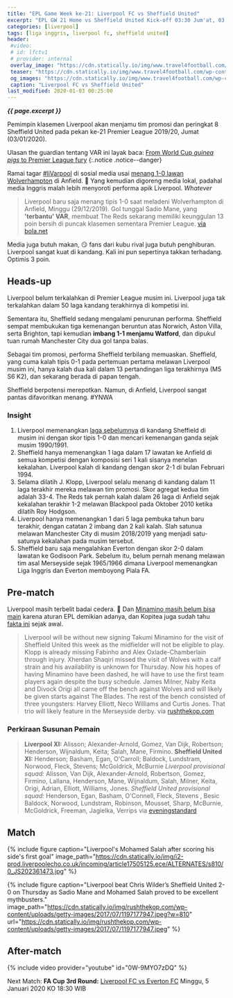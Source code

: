 ```yaml
---
title: "EPL Game Week ke-21: Liverpool FC vs Sheffield United"
excerpt: "EPL GW 21 Home vs Sheffield United Kick-off 03:30 Jum'at, 03 Januari 2020."
categories: [liverpool]
tags: [liga inggris, liverpool fc, sheffield united]
header:
 #video:
 # id: lfctv1
 # provider: internal
 overlay_image: "https://cdn.statically.io/img/www.travel4football.com/wp-content/uploads/sites/2/2019/09/Skjermbilde-2019-09-06-kl.-10.59.08.png?w=720&format=webp"
 teaser: "https://cdn.statically.io/img/www.travel4football.com/wp-content/uploads/sites/2/2019/09/Skjermbilde-2019-09-06-kl.-10.59.08.png?w=480&format=webp"
 og_images: "https://cdn.statically.io/img/www.travel4football.com/wp-content/uploads/sites/2/2019/09/Skjermbilde-2019-09-06-kl.-10.59.08.png?format=webp"
 caption: "Liverpool FC vs Sheffield United"
last_modified: 2020-01-03 00:25:00
---
```

_**{{ page.excerpt }}**_

Pemimpin klasemen Liverpool akan menjamu tim promosi dan peringkat 8 Sheffield United pada pekan ke-21 Premier League 2019/20, Jumat (03/01/2020). 

Ulasan the guardian tentang VAR ini layak baca: [From World Cup _guinea pigs_ to Premier League fury](https://www.theguardian.com/football/2020/jan/01/year-in-var-world-cup-premier-league-paul-macinnes)
{:.notice .notice--danger}

Ramai tagar [#liVarpool](https://www.google.com/search?q=#livarpool) di sosial media usai [menang 1-0 lawan Wolverhampton](/liverpool/home-vs-wolves/) di Anfield. 🤣 Yang kemudian digoreng media lokal, padahal media Inggris malah lebih menyoroti performa apik Liverpool. _Whatever_

> Liverpool baru saja menang tipis 1-0 saat meladeni Wolverhampton di Anfield, Minggu (29/12/2019). Gol tunggal Sadio Mane, yang **'terbantu' VAR**, membuat The Reds sekarang memiliki keunggulan 13 poin bersih di puncak klasemen sementara Premier League. [via bola.net](/kategori./#sepakbola)

Media juga butuh makan, 😏 fans dari kubu rival juga butuh penghiburan. Liverpool sangat kuat di kandang. Kali ini pun sepertinya takkan terhadang. Optimis 3 poin.

## Heads-up

Liverpool belum terkalahkan di Premier League musim ini. Liverpool juga tak terkalahkan dalam 50 laga kandang terakhirnya di kompetisi ini.

Sementara itu, Sheffield sedang mengalami penurunan performa. Sheffield sempat membukukan tiga kemenangan beruntun atas Norwich, Aston Villa, serta Brighton, tapi kemudian **imbang 1-1 menjamu Watford**, dan dipukul tuan rumah Manchester City dua gol tanpa balas.

Sebagai tim promosi, performa Sheffield terbilang memuaskan. Sheffield, yang cuma kalah tipis 0-1 pada pertemuan pertama melawan Liverpool musim ini, hanya kalah dua kali dalam 13 pertandingan liga terakhirnya (M5 S6 K2), dan sekarang berada di papan tengah.

Sheffield berpotensi merepotkan. Namun, di Anfield, Liverpool sangat pantas difavoritkan menang. #YNWA

### Insight

1. Liverpool memenangkan [laga sebelumnya](/liverpool/away-vs-sheffield-utd/) di kandang Sheffield di musim ini dengan skor tipis 1-0 dan mencari kemenangan ganda sejak musim 1990/1991.
2. Sheffield hanya memenangkan 1 laga dalam 17 lawatan ke Anfield di semua kompetisi dengan komposisi seri 1 kali sisanya menelan kekalahan. Liverpool kalah di kandang dengan skor 2-1 di bulan Februari 1994.
3. Selama dilatih J. Klopp, Liverpool selalu menang di kandang dalam 11 laga terakhir mereka melawan tim promosi. Skor agregat kedua tim adalah 33-4. The Reds tak pernah kalah dalam 26 laga di Anfield sejak kekalahan terakhir 1-2 melawan Blackpool pada Oktober 2010 ketika dilatih Roy Hodgson.
4. Liverpool hanya memenangkan 1 dari 5 laga pembuka tahun baru terakhir, dengan catatan 2 imbang dan 2 kali kalah. Slah satunua melawan Manchester City di musim 2018/2019 yang menjadi satu-satunya kekalahan pada musim tersebut.
5. Sheffield baru saja mengalahkan Everton dengan skor 2-0 dalam lawatan ke Godisoon Park. Sebelum itu, belum pernah menang melawan tim asal Merseyside sejak 1965/1966 dimana Liverpool memenangkan Liga Inggris dan Everton memboyong Piala FA.

## Pre-match

Liverpool masih terbelit badai cedera. 🤪 Dan [Minamino masih belum bisa main](/) karena aturan EPL demikian adanya, dan Kopitea juga sudah tahu [fakta ini](/liverpool/transfer-takumi-minamino-dari-rb-salzburg-ke-liverpool-fc-8-fakta/) sejak awal. 

> Liverpool will be without new signing Takumi Minamino for the visit of Sheffield United this week as the midfielder will not be eligible to play.
> Klopp is already missing Fabinho and Alex Oxlade-Chamberlain through injury. Xherdan Shaqiri missed the visit of Wolves with a calf strain and his availability is unknown for Thursday. Now his hopes of having Minamino have been dashed, he will have to use the first team players again despite the busy schedule. 
> James Milner, Naby Keita and Divock Origi all came off the bench against Wolves and will likely be given starts against The Blades. The rest of the bench consisted of three youngsters: Harvey Elliott, Neco Williams and Curtis Jones. That trio will likely feature in the Merseyside derby.
> via [rushthekop.com](https://rushthekop.com/2019/12/30/liverpool-sheffield-united-takumi-minamino/amp/)

### Perkiraan Susunan Pemain

> **Liverpool XI:** Alisson; Alexander-Arnold, Gomez, Van Dijk, Robertson; Henderson, Wijnaldum, Keita; Salah, Mane, Firmino.
> **Sheffield United XI:** Henderson; Basham, Egan, O'Carroll; Baldock, Lundstram, Norwood, Fleck, Stevens; McGoldrick, McBurnie
> _Liverpool provisional squad:_ Alisson, Van Dijk, Alexander-Arnold, Robertson, Gomez, Firmino, Lallana, Henderson, Mane, Wijnaldum, Salah, Milner, Keita, Origi, Adrian, Elliott, Williams, Jones.
> _Sheffield United provisional squad:_ Henderson, Egan, Basham, O'Connell, Fleck, Stevens , Besic Baldock, Norwood, Lundstram, Robinson, Mousset, Sharp, McBurnie, McGoldrick, Freeman, Jagielka, Verrips
> via [eveningstandard](https://www.standard.co.uk/sport/football/liverpool-vs-sheffield-united-predicted-lineups-team-news-injury-list-premier-league-match-today-a4325051.html)

## Match

{% include figure caption="Liverpool's Mohamed Salah after scoring his side's first goal" image_path="https://cdn.statically.io/img/i2-prod.liverpoolecho.co.uk/incoming/article17505125.ece/ALTERNATES/s810/0_JS202361473.jpg" %}

{% include figure caption="Liverpool beat Chris Wilder’s Sheffield United 2-0 on Thursday as Sadio Mane and Mohamed Salah proved to be excellent mythbusters." image_path="https://cdn.statically.io/img/rushthekop.com/wp-content/uploads/getty-images/2017/07/1197177947.jpeg?w=810" url="https://cdn.statically.io/img/rushthekop.com/wp-content/uploads/getty-images/2017/07/1197177947.jpeg" %}

## After-match

{% include video provider="youtube" id="0W-9MYO7zDQ" %}


Next Match: **FA Cup 3rd Round:** [Liverpool FC vs Everton FC](/home-fa-cup-vs-everton/) Minggu, 5 Januari 2020 KO 18:30 WIB
